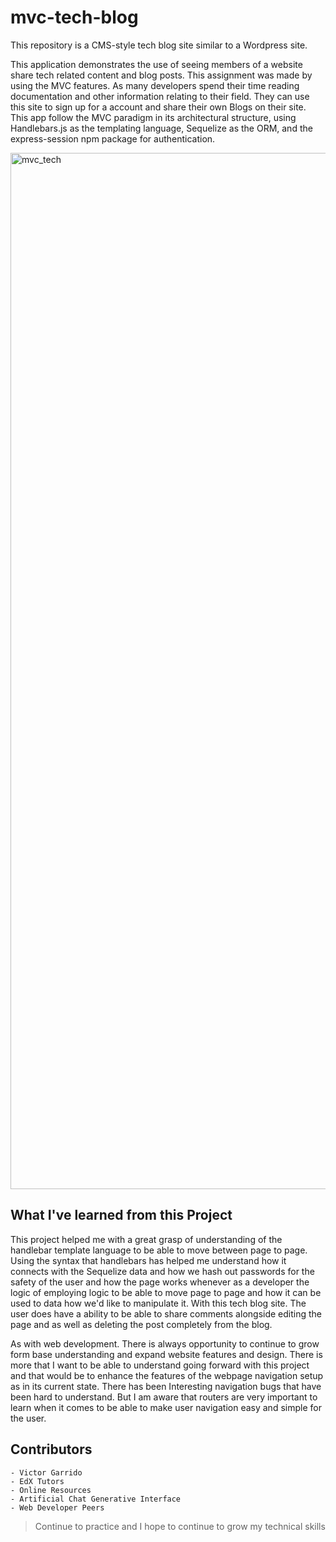 # mvc-tech-blog
This repository is a CMS-style tech blog site similar to a Wordpress site.

This application demonstrates the use of seeing members of a website share tech related content and blog posts. 
This assignment was made by using the MVC features. As many developers spend their time reading documentation and other information relating to their field.
They can use this site to sign up for a account and share their own Blogs on their site. This app follow the MVC paradigm in its architectural structure, using Handlebars.js as the templating language, Sequelize as the ORM, and the express-session npm package for authentication.

<img width="1658" alt="mvc_tech" src="https://github.com/victorgarrido1/mvc-tech-blog/assets/139294878/5e1aad28-9fce-41ec-b29e-84e0020a3797">



## What I've learned from this Project
This project helped me with a great grasp of understanding of the handlebar template language to be able to move between page to page. Using the syntax that handlebars has helped me understand how it connects with the Sequelize data and how we hash out passwords for the safety of the user and how the page works whenever as a developer the logic of employing logic to be able to move page to page and how it can be used to data how we'd like to manipulate it. With this tech blog site. The user does have a ability to be able to share comments alongside editing the page and as well as deleting the post completely from the blog.

As with web development. There is always opportunity to continue to grow form base understanding and expand website features and design. There is more that I want to be able to understand going forward with this project and that would be to enhance the features of the webpage navigation setup as in its current state. There has been Interesting navigation bugs that have been hard to understand. But I am aware that routers are very important to learn when it comes to be able to make user navigation easy and simple for the user. 

## Contributors
    - Victor Garrido
    - EdX Tutors
    - Online Resources
    - Artificial Chat Generative Interface
    - Web Developer Peers

> Continue to practice and I hope to continue to grow my technical skills 
